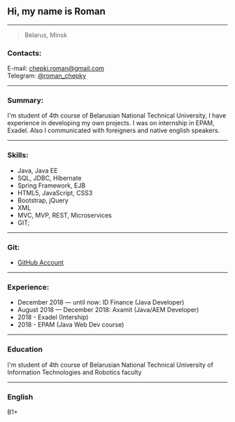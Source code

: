 ## Hi, my name is Roman

----

> Belarus, Minsk


### Contacts:
E-mail: [chepki.roman@gmail.com](mailto:chepki.roman@gmail.com)  
Telegram: [@roman_chepky](https://t.me/roman_chepky)

----
### Summary:

I'm student of 4th course of Belarusian National Technical University, I have experience in developing my own projects. I was on internship in EPAM, Exadel. Also I communicated with foreigners and native english speakers.  




----
### Skills: 
* Java, Java EE
* SQL, JDBC, Hibernate
* Spring Framework, EJB
* HTML5, JavaScript, CSS3
* Bootstrap, jQuery
* XML
* MVC, MVP, REST, Microservices
* GIT;

----
### Git:
* [GitHub Account](https://github.com/ChepkiRoman)


----
### Experience:
 * December 2018 — until now: ID Finance (Java Developer)
 * August 2018 — December 2018: Axamit (Java/AEM Developer)
 * 2018 - Exadel (Intership)
 * 2018 - EPAM (Java Web Dev course)


----
### Education
 I'm student of 4th course of Belarusian National Technical University of Information Technologies and Robotics faculty 
  

----
### English
 B1+
